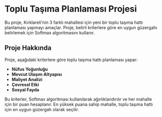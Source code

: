 # Toplu Taşıma Planlaması Projesi

Bu proje, Kırklareli'nin 3 farklı mahallesi için yeni bir toplu taşıma hattı planlaması yapmayı amaçlar. Proje, belirli kriterlere göre en uygun güzergahı belirlemek için Softmax algoritmasını kullanır.

## Proje Hakkında

Proje, aşağıdaki kriterlere göre toplu taşıma hattı planlaması yapar:
- **Nüfus Yoğunluğu**
- **Mevcut Ulaşım Altyapısı**
- **Maliyet Analizi**
- **Çevresel Etki**
- **Sosyal Fayda**

Bu kriterler, Softmax algoritması kullanılarak ağırlıklandırılır ve her mahalle için bir puan hesaplanır. En yüksek puana sahip mahalle, toplu taşıma hattı için en uygun güzergah olarak seçilir.
